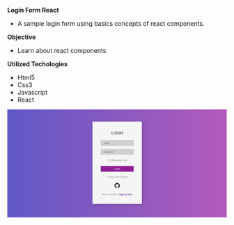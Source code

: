 **Login Form React**
* A sample login form using basics concepts of react components.

**Objective**
* Learn about react components

**Utilized Techologies**
* Html5
* Css3
* Javascript
* React

<img src="./login-react.png">
